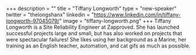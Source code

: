 +++
description = ""
title = "Tiffany Longworth"
type = "new-speaker"
twitter = "thelongshanx"
linkedin = "https://www.linkedin.com/in/tiffany-longworth-97045079/"
image = "tiffany-longworth.png"
+++
Tiffany Longworth is a Site Reliability Engineer at Zapproved. She has
launched successful projects large and small, but has also worked on
projects that were spectacular failures! She likes using her background
as a Marine, her training as an English teacher, automation, and cat
gifs as much as possible.